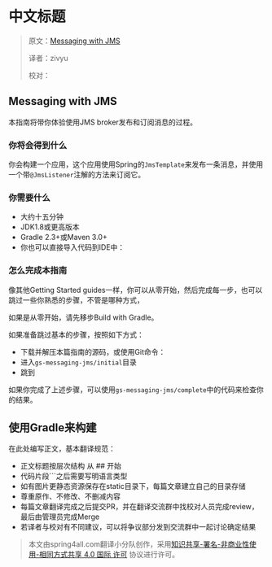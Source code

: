 # 中文标题

> 原文：[Messaging with JMS](https://spring.io/guides/gs/messaging-jms/)
>
> 译者：zivyu
>
> 校对：

## Messaging with JMS
本指南将带你体验使用JMS broker发布和订阅消息的过程。

### 你将会得到什么
你会构建一个应用，这个应用使用Spring的`JmsTemplate`来发布一条消息，并使用一个带`@JmsListener`注解的方法来订阅它。

### 你需要什么
* 大约十五分钟
* JDK1.8或更高版本
* Gradle 2.3+或Maven 3.0+
* 你也可以直接导入代码到IDE中：


### 怎么完成本指南
像其他Getting Started guides一样，你可以从零开始，然后完成每一步，也可以跳过一些你熟悉的步骤，不管是哪种方式，

如果是从零开始，请先移步Build with Gradle。

如果准备跳过基本的步骤，按照如下方式：
* 下载并解压本篇指南的源码，或使用Git命令：
* 进入`gs-messaging-jms/initial`目录
* 跳到

如果你完成了上述步骤，可以使用`gs-messaging-jms/complete`中的代码来检查你的结果。

## 使用Gradle来构建



在此处编写正文，基本翻译规范：

* 正文标题按层次结构 从 \#\# 开始
* 代码片段\`\`\`之后需要写明语言类型
* 如有图片更静态资源保存在static目录下，每篇文章建立自己的目录存储
* 尊重原作、不修改、不删减内容
* 每篇文章翻译完成之后提交PR，并在翻译交流群中找校对人员完成review，最后由管理员完成Merge
* 若译者与校对有不同建议，可以将争议部分发到交流群中一起讨论确定结果

> 本文由spring4all.com翻译小分队创作，采用[知识共享-署名-非商业性使用-相同方式共享 4.0 国际 许可](http://creativecommons.org/licenses/by-nc-sa/4.0/) 协议进行许可。



